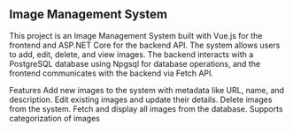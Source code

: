 <h2>Image Management System</h2>
This project is an Image Management System built with Vue.js for the frontend and ASP.NET Core for the backend API. The system allows users to add, edit, delete, and view images. The backend interacts with a PostgreSQL database using Npgsql for database operations, and the frontend communicates with the backend via Fetch API.

Features
Add new images to the system with metadata like URL, name, and description.
Edit existing images and update their details.
Delete images from the system.
Fetch and display all images from the database.
Supports categorization of images
